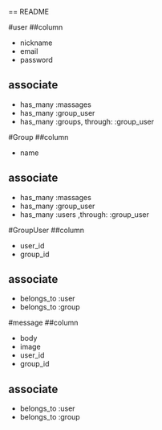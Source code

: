 == README

#user
##column
* nickname 
* email 
* password 
## associate
* has_many :massages 
* has_many :group_user 
* has_many :groups, through: :group_user 

#Group
##column
* name 
## associate
* has_many :massages 
* has_many :group_user 
* has_many :users ,through: :group_user 

#GroupUser
##column
* user_id 
* group_id 
## associate
* belongs_to :user 
* belongs_to :group 

#message
##column
* body 
* image 
* user_id 
* group_id 
## associate
* belongs_to :user 
* belongs_to :group 
